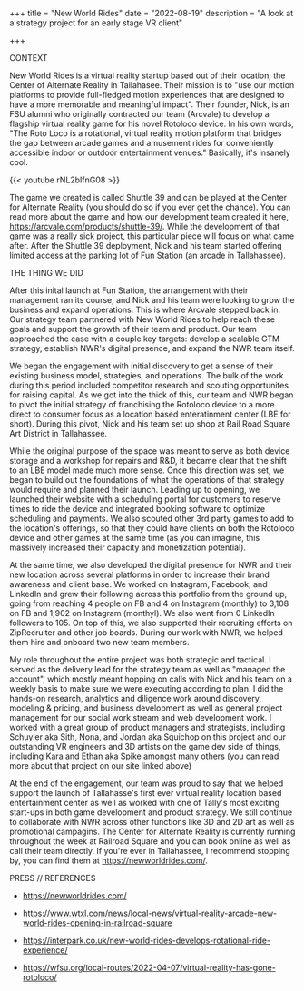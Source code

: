 +++
title = "New World Rides"
date = "2022-08-19"
description = "A look at a strategy project for an early stage VR client"

+++

CONTEXT

New World Rides is a virtual reality startup based out of their location, the Center of Alternate Reality in Tallahasee. Their mission is to "use our motion platforms to provide full-fledged motion experiences that are designed to have a more memorable and meaningful impact". Their founder, Nick, is an FSU alumni who originally contracted our team (Arcvale) to develop a flagship virtual reality game for his novel Rotoloco device. In his own words, "The Roto Loco is a rotational, virtual reality motion platform that bridges the gap between arcade games and amusement rides for conveniently accessible indoor or outdoor entertainment venues." Basically, it's insanely cool. 



{{< youtube rNL2bIfnG08 >}}



The game we created is called Shuttle 39 and can be played at the Center for Alternate Reality (you should do so if you ever get the chance). You can read more about the game and how our development team created it here, https://arcvale.com/products/shuttle-39/. While the development of that game was a really sick project, this particular piece will focus on what came after. After the Shuttle 39 deployment, Nick and his team started offering limited access at the parking lot of Fun Station (an arcade in Tallahassee). 


THE THING WE DID

After this inital launch at Fun Station, the arrangement with their management ran its course, and Nick and his team were looking to grow the business and expand operations. This is where Arcvale stepped back in. Our strategy team partnered with New World Rides to help reach these goals and support the growth of their team and product. Our team approached the case with a couple key targets: develop a scalable GTM strategy, establish NWR's digital presence, and expand the NWR team itself.

We began the engagement with initial discovery to get a sense of their existing business model, strategies, and operations. The bulk of the work during this period included competitor research and scouting opportunites for raising capital. As we got into the thick of this, our team and NWR began to pivot the initial strategy of franchising the Rotoloco device to a more direct to consumer focus as a location based enteratinment center (LBE for short). During this pivot, Nick and his team set up shop at Rail Road Square Art District in Tallahassee. 

While the original purpose of the space was meant to serve as both device storage and a workshop for repairs and R&D, it became clear that the shift to an LBE model made much more sense. Once this direction was set, we began to build out the foundations of what the operations of that strategy would require and planned their launch. Leading up to opening, we launched their website with a scheduling portal for customers to reserve times to ride the device and integrated booking software to optimize scheduling and payments. We also scouted other 3rd party games to add to the location's offerings, so that they could have clients on both the Rotoloco device and other games at the same time (as you can imagine, this massively increased their capacity and monetization potential). 

At the same time, we also developed the digital presence for NWR and their new location across several platforms in order to increase their brand awareness and client base. We worked on Instagram, Facebook, and LinkedIn and grew their following across this portfolio from the ground up, going from reaching 4 people on FB and 4 on Instagram (monthly) to 3,108 on FB and 1,902 on Instagram (monthyl). We also went from 0 LinkedIn followers to 105. On top of this, we also supported their recruiting efforts on ZipRecruiter and other job boards. During our work with NWR, we helped them hire and onboard two new team members.



My role throughout the entire project was both strategic and tactical. I served as the delivery lead for the strategy team as well as "managed the account", which mostly meant hopping on calls with Nick and his team on a weekly basis to make sure we were executing according to plan. I did the hands-on research, analytics and diligence work around discovery, modeling & pricing, and business development as well as general project management for our social work stream and web development work. I worked with a great group of product managers and strategists, including Schuyler aka Sith, Nona, and Jordan aka Squichop on this project and our outstanding VR engineers and 3D artists on the game dev side of things, including Kara and Ethan aka Spike amongst many others (you can read more about that project on our site linked above)

At the end of the engagement, our team was proud to say that we helped support the launch of Tallahasse's first ever virtual reality location based entertainment center as well as worked with one of Tally's most exciting start-ups in both game development and product strategy. We still continue to collaborate with NWR across other functions like 3D and 2D art as well as promotional campagins. The Center for Alternate Reality is currently running throughout the week at Railroad Square and you can book online as well as call their team directly. If you're ever in Tallahassee, I recommend stopping by, you can find them at https://newworldrides.com/.




PRESS // REFERENCES

- https://newworldrides.com/

- https://www.wtxl.com/news/local-news/virtual-reality-arcade-new-world-rides-opening-in-railroad-square

- https://interpark.co.uk/new-world-rides-develops-rotational-ride-experience/

- https://wfsu.org/local-routes/2022-04-07/virtual-reality-has-gone-rotoloco/
